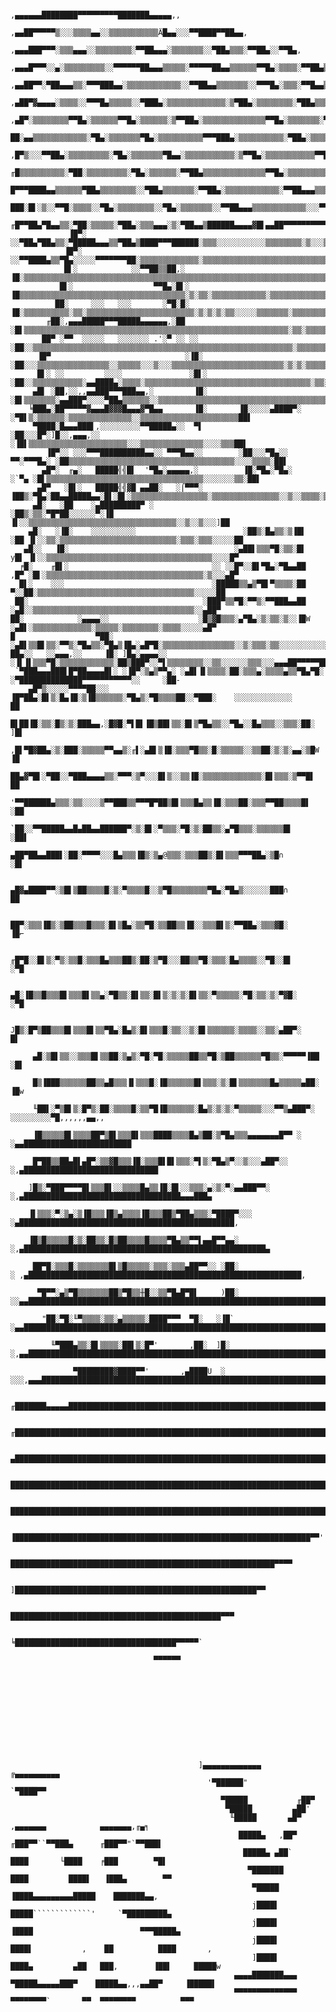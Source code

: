                                                            ,▄▄▄▄▄▄████████▀▀▀▀▀▀▀▀▀███████▄▄▄▄▄,,
                                                   ,▄▄██▀▀▀▀▀▒░░░▒▒▒▒▄▄░░▒▒▒▒▒▒▒▒▒▒▒Ä█▄▄░░░▀▀████▀▀██▄▄,
                                           ,▄▄▄███▀▀▀░▒▒▒▄▄▄░░▒▒▒▒▒▒▒▒░▀▀██▄▄▄░▒▒▒▒▒▒▒░░▀██▄▒▒▒░▀▀██▄░░▀▀█▄,
                                    ,▄▄▄█▀▀▀░░▄░▒▒▒▒▒▒▒▒▒░░▀▀▀▀▀▀██▄▄▄▒▒▒▒▒░▀▀▀▀▀██▄▄▒▒▒▒▒▒▀▀█▄░▒▒▒▒░▀▀██▄▒▀▀█▄
                              ,▄▄██▀▀░▀██▄▄▄▒▒░▀▀▀███▄▄░▒▒▒▒▒▒▒▒▒▒▒▒░░▀▀██▄▄▒▒▒▒▒▒▒░░▀▀▀█▄░▒▒▒░▀▀█▄▄▒▒▒▒░░▀█▄▒▀█▄
                          ,▄██▀▓▄▄▄▄░▒▒▒▒░░▀▀▀█▄▒▒▒▒▒░░▀███▄░▒▒▒▒▒▒▒▒▒▒▒▒▒░▒▀██▄░▒▒▒▒▒▒▒▒░▀██▄▒▒▒▒░▀▀██▄░▒▒▒▀█▄▒▀█▄
                       ,▄█▀░▒▒▒▒▒▒▒▒▀▀█▄░▒▒▒▒▒▒▀▀█▄░▒▒▒▒▒▒░▒▀▀██▄░▒▒▒▒▒▒▒▒▒▒▒▒▒▒▀▀█▄░▒▒▒▒▒▒▒░▀██▄▒▒▒▒▒▒▒▀▀██▄▒██░▒▀█
                      ██░▄▄▒▒▒▒▒▒▒▒▒▒▒▒░▀█▄░▒▒▒▒▒▒▒▀█▄░▒▒▒▒▒▒▒▒▒▒▀▀▀███▄░▒▒▒▒▒▒▒▒▒▒░▀██▄░▒▒▒▒▒▒░▀█▄▒▒▒▒▒▒▒▒▒▒██▀█▄▒▀█
                    ,█▀▒░░░▀▀██▄░▒▒▒▒▒▒▒▒▒░▀█▄░▒▒▒▒▒▒▒▀█▄▄░▒▒▒▒▒▒▒▒▒▒▒░▒▀▀█▄░▒▒▒▒▒▒▒▒▒▒▒▀▀█▄░▒▒▒▒░▀█▄░▒▒▒▒▒▒▒▒▀█▒▀█░▀█
                   ╓█▒▒▒▒▒▒▒▒▒▒░▀██░▒▒▒▒▒▒▒▒▒░▀█▄░▒▒▒▒▒▒░▀▀██▄▒▒▒▒▒▒▒▒▒▒▒▒▒▒▀▀█▄░▒▒▒▒▒▒▒▒▒▒░▀▀█▄▒▒▒▒░▀██▄▄░▒▒▒▒▀█▄▒█▄▀█
                   █▀▀▀████▄▄▒▒▒▒▒▒▀██▄▒▒▒▒▒▒▒▒░░▀██▄▒▒▒▒▒▒▒░▀▀██▄░▒▒▒▒▒▒▒▒▒▒▒▒░▀▀██▄▄▄▒▒▒▒▒▒▒▒░▀▀█▄▄▒▒▒░░▀█▄▒▒▒░▀█▄███▌
                   ███░█▌░▒░░▀▀█░▒▒▒▒░░▀█▄░▒▒▒▒▒▒▒▒░░▀█▄░▒▒▒▒▒▒▒░░▀▀██▄▄▄▒▒▒▒▒▒▒▒▒▒▒▒░░░▀▀▀▒▄██▄▄▄▒░▐█████▄▄▓█▒▄▄▄▒█▌░██
                  ╓█▀▀██▄▀█▄▄▒▒░▀██░▒▒▒▒▒░▀██▄░▒▒▒▄▄▄░▒░▀██▄▄▒██████▄▄▄▄▓█▌▄▄██▀▀▀▀▀▀▀▀▀▀▀▀▀▀▀▒░░░▀▀▀█▌░░░░░▀▀▀▀▀▀▀▀▀▀▀██
                 ▐█▀░ ░░▀██▄▀██▄▒▒░▀█████▄▄▄▒▒▀██▄▒████▀▀▀██████░▒▒▒░░░░░░░░░░░▒▒▒▒▒▒▒▒░▒░░░▒░░░░░░▒▒▒▒▒▒░░▒░▒▒▒▒░▒▒▒▒░░██▄
                ▐█▀░      ░░▀▀████▄▒▒▀█▄░░░░░▀▀▀▀▀▀▀██░▒▒▒▒▒▒▒▒▒▒▒▒▒░▒▒▒▒▒▒▒▒▒▒▒▒▒▒▒▒▒▒▒▒▒▒▒▒▒▒▒▒▒▒▒▒▒▒▒▒▒▒▒▒▒▒▒▒▒▒▒▒▒▒▒▒▀█
                █▌░            ░░▀▀██▒▒██,░        ▐█░▒▒▒▒▒▒▒▒▒▒▒▒▒▒▒▒▒▒▒▒▒▒▒▒▒▒▒▒▒▒▒▒▒▒▒▒▒▒▒▒▒▒▒▒▒▒▒▒▒▒▒▒▒▒▒▒▒▒▒▒▒▒▒▒▒▒▒▒▀█▄
               █▌░                  ▀▀█▄░█▌░       ▐█▒▒▒▒▒▒▒▒▒▒▒▒▒▒▒▒▒▒▒▒▒▒▒▒▒▒▒▒▒▒▒▒▒▒▒▒▒░▒░▒▒░▒▒▒▒▒▒▒▒▒▒▒▒░▒▒▒▒▒▒▒▒▒▒▒▒▒▒▀█Ç
              ██░     ░░░   ░░░       ░▀█░█░       ▐█░▒▒▒▒▒▒▒▒▒▒░▒▒░▒▒▒▒▒▒▒▒▒▒▒▒▒▒▒▒▒▒▒▒▒▒▒▒░▒░▒░▒░▒▒░░░░░▒▒▒▒▒▒▒░▒▒▒▒▒▒▒▒▒▒▀█▄
            ╓██░,▄▄▄█████▀▀▀█████▄▄▄▄▄▄,░██        ░█▌▒▒▒▒▒▒▒▒▒▒▒▒▒▒▒▒▒▒▒▒▒▒▒▒▒▒▒▒▒▒▒▒▒▒▒▒▒▒▒▒▒▒▒▒▒▒▒▒▒▒▒▒▒▒▒▒▒▒▒░▒▒░▒▒▒▒▒▒▒▒▀█Ç
           ██▀ ░▀▀  ░░░░░   ░░░░░░░ .'░▀ ░░ ░░     ░██░░▒▒▒▒▒▒▒▒▒▒▒▒▒▒▒▒▒▒▒▒▒▒▒▒▒▒▒▒▒▒▒▒▒▒▒▒▒▒▒▒▒▒▒▒▒▒▒▒▒▒▒▒▒▒▒▒▒▒░▒▒▒▒▒▒▒▒▒▒▒▀█▄
          ▐█▀                              ░▐█░     ░██░░░▒▒▒▒▒▒▒▒▒▒▒▒▒▒▒▒░░▒▒▒▒▒░░░▒░░░▒▒▒▒▒▒▒▒▒▒▒▒▒▒▒▒▒▒▒▒▒▒▒▒▒░▒░▒░▒▒▒▒▒▒▒▒▒██
          █▌░ ░░         ░░░░               ░█▌░     ░██░░▒▒▒▒▒▒▒▒▒▒▒░▄▄████▄░▒▒▒▒░▒▒▒▒▒▒▒▒▒▒▒▒▒▒▒▒▒▒▒▒▒▒▒▒▒▒▒▒▒▒▒▒▒▒▒▒▒░▒▒░▒▒▒██
         ▄█▌ ░██,░░,,▄▄███▀▀▀███▄▄,░         ▐█░      ░█▌▒▒▒▒▒▒▒░▄▄███▀░░░░▀██▄▒▒▒▒▒▒░░▒▒▒▒▒▒▒▒▒▒▒▒▒▒▒▒▒▒▒▒▒▒▒▒▒▒▒▒▒▒▒▒▒▒▒▒▒▒░▒██
        ╘███▄░██▀▀▀▀▀▓▄▄▄█▓▓▓█▄▄▄▓▀█▄▄       ▐█░       ▐█░░░░░▄████▀░       ░▀█▌▒░▒▒▒▒▒▒░▒▒▒▒▒▒▒▒▒▒▒▒▒▒░░▒▒▒▒▒▒▒▒▒▒▒▒▒▒▒▒▒▒▒▒▒▒██▌
         ▀████░█▄▄▄███▌,░░░░░░░░░▀▀█████▄░░  ▀▌        ░██░░░█▀░]█░░,▄▄▄,░░  ░▐█▌▒▒▒▒▒▒▒▒▒▒▒▒▒▒▒▒▒▒▒▒▒▒░░░▒▒▒▒▒▒▒▒▒▒▒▒▒▒░░░░▒▒▒██▌
            ▐█▀░░ ░░░▀▀▀██████████▄▄░░ ▀▀▀█▄▄░░        ░██░░░▀█▄░░  ▀▀░▀▀▀█▄░ ░██▒▒▒▒▒▒▒▒▒▒▒▒▒▒▒▒▒▒▒▒▒▒▒▒▒▒▒▒▒▒▒▒▒▒▒▒▒░░░░▒▒▒▒░██▌
           ▄█▀░  ╓▄░   █████╣╣█▌  '▀█▄░▄▄▄▄▄,░          ▐█░▀█▄░▀█▄░       ░`▀▄ ░█▌▒▒▒▒▒▒▒▒▒▒▒▒▒▒▒▒▒▒▒▒▒▒▒▒▒▒▒▒▒▒▒▒▒▒▒░░░░░░░▒▒░██▌
          ▄█▀   ░█▌░   █████╣╣▓█ ▄▄██░   ░⌠▀▀▀░         ▐██▒░▀█▄░██▄▄█████▄▄░█▌░█▌░▒▒▒▒▒▒▒▒▒▒▒▒▒▒▒▒▒░▒▒▒▒▒▒▒▒▒▒▒▒▒▒▒░░▒░░▒▒▒▒░▒██Ω
         ▄█░   ░██    ░▄█████████▀ ░                    ░██▒░▒▒░▀█▀██░░░░░░▀░▐█ ▐▌░░▒▒▒▒▒▒▒▒▒▒▒▒▒▒▒▒▒▒▒▒▒▒▒▒▒▒▒▒▒▒▒▒▒░░▒░░▒░░░]██
        ▄█░   ░▐█░    ░░░░░░░░░░                        ░██▒░█▄▒▒░▒▐█▌      ░██ ▐▌░░▒▒░▒▒▒▒▒▒▒▒▒▒▒▒▒▒▒▒▒▒▒▒▒▒▒▒▒▒░▒▒▒░▒▒▒░░░░░██
       ▄█░░   ▐█░                                     ░▄██▌▒▒▒▀█░▒▒░█▌      y█▌ ▐▌░░▒▒▒▒▒▒▒▒▒▒▒▒▒▒▒▒▒▒▒▒▒▒▒▒▒▒▒▒▒▒▒▒▒▒▒▒▒░░░░█▀
      ╒█░    ╓█▌░                                ░░ ░░█▀░░█▌▀█▄░▀█▄▄██     ,█▀ ░█▌░▒▒▒▒▒▒▒▒▒▒▒▒▒▒▒▒▒▒▒▒▒▒▒▒▒▒▒▒▒▒▒▒▒▒▒░▒░░░▄█▀
      █▌░    ░░░                                 ░█████▒▒▄▒▀█▌▀▒▒▒▒░██      ▀░░██░▒▒▒▒▒▒▒▒▒▒▒▒▒▒▒▒▒▒▒▒▒▒▒▒▒▒▒▒▒▒▒▒▒▒▒░░░░░██
     ██░                                       ░███▀▒▒▀█░▀▀▒░▀▀███▄▄██      ░▄█░░▒▒▒▒▒▒▒▒▒▒▒▒▒▒▒▒▒▒▒▒▒▒▒▒▒▒▒▒▒▒▒▒▒▒▒▒░░▄██▀
    ██░            ░▄▄▄▄░░                    ░█▒▓█▒▒▒░▄▀█▄░▒░▒▒░▒░░▐█W   ░▄█▌░▒▒▒▒▒▒▒▒▒▒▒▒▒░▒▒▒▒▒░▒▒▒▒▒▒▒▒░▒▒▒▒░░░░░▄█▀
    █                  ▀██░                 ░▄█▌▒▒█▌▒▒░▀▀▒░▀█▄▒▒░▀█▄▒▐█▄░▄█▀█░▒▒▒▒▒▒▒▒▒▒▒▒▒▒▒▒░░▒░▒▒▒░▒▒░░░░░░░░░░░██▀
    ██▄░░   ░░▄▄▄,░░     ▐█░ ]█▄░▄▄▄▄░░    ░▐▌▐▌▒▒▒▀█░▒▒▒▒▒▒▒▒▒▒▒▒░██▒███▀░░▀▌▒▒▒▒▒▒▒▒░░▒▒░░░░░░▒▒▒░░░▄▄▄██▀▀▀▀▀███▀
     `▀███▄▄▄███▌█▀██▄▄▄▄█▌░ ░▐█▀░▒▄▒▀▀▄░ ░▄█▌▐▌▒▒▒▒░██░▒▒▒▄░▒▒▒▒▄▒▒▀█▄▀█░  ░▀██████████████▀▀▀▀▀▀▀▀▀▀▀░░     ░██-
        ▄█▀▒░░░░░▀▀▀▀██░░░   ▐█▀██▄░█▌▒░█▄▐█░▒▐█▒▒▒▒▒▒░▀█▄▒░▀█▒▒▒▒██░░▀███░    ░░░░░░░░░░░░░                  ██
        █▌██▐█░▒▒░█▒░▒░███▄▄,░█▓█░▀▌█▌▐█▒██▌▒▒░█▌▒▀█▄▒▒░░▀█▄░░█▄▒▒▒░░▒▒▒░██░                                 ]█▌
       ,█▌▀█▓██▄░▒░███░▒▒▒▒▒▀▀▄▄▒░╓▌░▄█▌▒▐█░▒▒▒▀█▒▒░█░▒▒▒▒▒░░▒▒██░▒░▒░▄▄░▒█W                                 ▐█
        ██▄▓▀█▌░▀██░░▀███▄▄▄▄▒▒░▀▀▀░▒▀░░░█▌▒░░▒▒▐█░▒▒▒▒▒▒▒▒▒▒▒▒▒░█▌▒▒▒░▒▀▀█▌                                 ██
         '▀▀██████▄▒▒▒░▒▒░░░░▒▀▀███▒▒▀▀▀█▀██▒█▌▒▒▒█▄▒▒▐█░▒▒▒██░▒▒▒▀▀██▒▒▒▒█▌                                ░██
             `██░░▀▀█████▄▄█▄██▄▄██████▀░▒░█▌░▀▒▒▒░▀█░▒░██▒▒░▄▀█▒▒▒░▒▒▒▒▒▒█▌                                ░██▌
               ▄██▀██▄▄███▌░██░▀▀▀▀░░░█▄▒▒▒▐█▒░▒▄@▒▒▒░▒▒▒██▒░█▌▒▒▒▀▀▀██▄░▒█∩                                 ░█▌

              ▄█▓▄████▀▀░▒█▌▒██▒▒▒▒█░▒░▀▒▒▒▒█░░▒▀█▒▒▒▒▒▒▒▒▀█▄░▀█▄▒░░░░░░███∩                                  ██

              ██▀░▒▒▒▐█▒░▒██▒▒▒█▒▒▒░█▌▒█▄░▒▒▀█░▒▒██▒▒▐█░░▒▒▒█▌▒░▀▀██▄░▒▒▒▓█░                                  ▐█⌐

            ╓█▀█░░█▌▒░▀▒░▒▒█░▒▒▒█▄▒▒▒██▒░██░▒▀█░░░██▒▒▀█░▒▒▒░█▄▒▒▒▒░░▀█░░█▌                                   ░▀█

           ▄█░▐█▒▒█▒▒▒█▌▒▒▒█▌▒▒▄░▀█▒▒░█▌▒▒░█▌▒░▒░▒░█▌▒▒░▀▒▒▒▒▒░▀█░▒▒░▒░▀▓█░                                    ░▀█

          J█▒░█▀▒██▒▒▒█▌▒▒▒█▌▒▒▀█▄░█▄▒░█▌▒▒▒█░▒▒░░▒░█▌▒▒▒▒▒▒░▒▒▒▒░░▒▒░▄██▀░                                      █▌

         ▄█░▒█▌▒▒░░▒▒▒█▌▒▒██░▒▄▒░▀█░▀█░▒▒▒▒▒██▒▒▀█░▒██▒▒▒▒▒▒▀█▒▒░▀▀▀▀▀▐██                                        ░█▌

         █▒▐███▒▒▒▒▒▒██▒▒▄█▒▒▒▐▌▒▒▒█░▐█▒▒▒▒▒▒█▌▒▒▒░▒░█▌▒▒▒▒▒▒▒█▄▒▒▒▒▒▄██░                                         ▐█w

         ╙██▌░▀▒█▌▒░█▀▒░██░▒▒▒▒█░▒▒▀█▐█▒▒▒▒▒▒░█▄▒░▒░▒░▀▒▒▒▒▒░░░▀▀▒▄███▀░                                  ░░░░░░░░░▀█,,,,,,▄▄,,

         ▐█▒▒▒▒▒█▌▒▒▒▒██▀▒█▌▒▒▒█▌▒▒▒████▒▒▒▒█▄▒██░▒▀█▄▒▒▒▄▄▄▄▄▄▄█▀▀ ░                                ░▄▄████████████████████████

         █▀██▒▒██▄█▌▄█▀░▒▒▓█▒▒▒▐█░▒▒▒█▌█▌▒▒▒░▀▌▒░▀█▄▒▀░░▒░░░▄██▀░░                              ░,▄██████████████████████████████

        ]█▒░▀███▀▀▀▀█▌▒▒▒█▌░░▒▒▒▒█▄▒▒▐█░█▌░░▒▒▒░▄░▒░▀░▄▄███▀▀░                              ░,▄███████████████████████████████████▄▄▄███▄

        ▐▌▒▒▒░▀░▒▄░▒▐█▒▒▒▐█▒▄▒▒▒▒▐█▒▒▒██▒▀██▄▒▒▒░▀████▀░░░                               ░▄████████████████████████████████████████████████,

        ▐█▒█▒▒▒▒▒█░▒░██▒▒░█▒██▒▒▒▒█▒▒▒▒▀█▄▒▒▀▀▌▄▄█▀▀▄▄░                             ░,▄██████████████████████████████████████████████████████▄

         ██▀█░▒▒▒█░▒▒▒▒▒▒▒█▌▒█▒▒▒▒▒░▒▒▒░▒▒▒▄██▀▀░░ ░██░                        ░ ,▄█████████████████████████████████████████████████████████████,

          ▀█▀▀░▄▒▀█▒▒▒▒▒▒▒██▒▀█▒▒╫█░░▒▒▀█▄█▀█▌     )██░                    ░░▄▄██████████████████████████████████████████████████████████████████████▄▄,

           "██░▀█░╙▀▒▒▒▒░▒▒░▄▒▒▒▒▒░████▀▀▀  ▀█░   ░▐█`                 ░▄▄█████████████████████████████████████████████████████████████████████████████████▄▄

             ╙▀███▄▒▒░█▌▒▒▒▒░██▌▒░█▀'       ,██░  ]█░            ░,▄▄████████████████████████████████████████████████████████████████████████████████████████▀

                  ▀████████▓████▀▀'       ,▄████U  ░    ░░░,▄▄▄█████████████████████████████████████████████████████████████████████████████████████▀▀▀▀▀▀

                                        ╓███████▄▄▄▄▄████████████████████████████████████████████████████████████████████████████████████████▀▀▀▀`

                                       ╓██████████████████████████████████████████████████████████████████████████████████████████████▀▀▀`

                                      ▄██████████████████████████████████████████████████████████████████████████████████▀▀▀▀▀▀

                                     █████████████████████████████████████████████████████████████████████████████▀▀▀

                                    ████████████████████████████████████████████████████████████████████████▀▀

                                   ▐██████████████████████████████████████████████████████████████████▀▀'

                                   ███████████████████████████████████████████████████████████▀▀▀▀

                                  ]██████████████████████████████████████████████████████▀▀

                                   ███████████████████████████████████████████████▀▀▀

                                  ╘████████████████████████████████████▀▀▀▀▀`

                                    ▀▀▀▀▀▀

 

 

 

 

 

                                              ]▄▄▄▄▄▄▄▄▄▄▄▄▄     ╔▄▄▄▄▄▄▄▄▄▄
                                                '▀██████"          `▀████▀▀
                                                   ▀█████           ╓██▀
                                                    ▀█████         ▄██'
                                                     ╙█████       ▄█▀             ,▄▄▄▄▄▄▄            ▄▄▄▄▄▄▄,╓▄╕
                                                       █████▄   ,██▀           ╓███▀▀``▀▀███▄      ╓███▀▀"`▀▀███▌
                                                        █████▄ ▄██`           ████       └████    ╒███        ▀█▌
                                                         ▀███████            ████         ████▌   ▐███▄        ▀▀
                                                          ▀█████            ▐████▄▄▄▄▄▄▄▄▄█████    ███████▄▄,
                                                          j████▌            █████`````````````'     `▀█████████▄
                                                          j████▌            ▐████                        ▀▀▀█████▄
                                                          j████▌             ████▌           ,    ██          ████       ,
                                                          ]████▌              ████▄         ▄██   ███,        ▐██▌     █████w
                                                      ▄▄▄▄███████▄▄▄           ▀█████▄▄▄▄▄███▀    █████▄▄,,,▄▄██▀     ▐█████▌
                                                      ▀▀▀▀▀▀▀▀▀▀▀▀▀▀              ▀▀▀▀▀▀▀▀`       ▀▀  ▀▀▀▀▀▀▀▀          ▀▀▀
